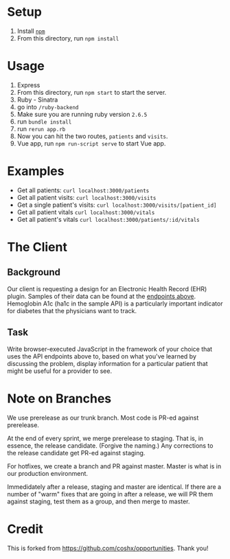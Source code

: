 # Setup
1. Install [`npm`](https://www.npmjs.com/get-npm)
1. From this directory, run `npm install`

# Usage
1. Express
  1. From this directory, run `npm start` to start the server.
1. Ruby - Sinatra
  1. go into `/ruby-backend`
  1. Make sure you are running ruby version `2.6.5`
  1. run `bundle install`
  1. run `rerun app.rb`
1. Now you can hit the two routes, `patients` and `visits`.
1. Vue app, run `npm run-script serve` to start Vue app.

# Examples
* Get all patients: `curl localhost:3000/patients`
* Get all patient visits: `curl localhost:3000/visits`
* Get a single patient's visits: `curl localhost:3000/visits/[patient_id]`
* Get all patient vitals `curl localhost:3000/vitals`
* Get all patient's vitals `curl localhost:3000/patients/:id/vitals`

# The Client
## Background
Our client is requesting a design for an Electronic Health Record (EHR) plugin. Samples of their data can be found at the [endpoints above](#examples). Hemoglobin A1c (ha1c in the sample API) is a particularly important indicator for diabetes that the physicians want to track.

## Task
Write browser-executed JavaScript in the framework of your choice that uses the API endpoints above to, based on what you've learned by discussing the problem, display information for a particular patient that might be useful for a provider to see.


# Note on Branches

We use prerelease as our trunk branch.  Most code is PR-ed against prerelease.

At the end of every sprint, we merge prerelease to staging.  That is, in essence, the release candidate.  (Forgive the naming.)  Any corrections to the release candidate get PR-ed against staging.

For hotfixes, we create a branch and PR against master.  Master is what is in our production environment.

Immedidately after a release, staging and master are identical.  If there are a number of "warm" fixes that are going in after a release, we will PR them against staging, test them as a group, and then merge to master.

# Credit

This is forked from https://github.com/coshx/opportunities.  Thank you!
